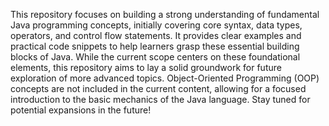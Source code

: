 This repository focuses on building a strong understanding of fundamental Java programming concepts, initially covering core syntax, data types, operators, and control flow statements. It provides clear examples and practical code snippets to help learners grasp these essential building blocks of Java. While the current scope centers on these foundational elements, this repository aims to lay a solid groundwork for future exploration of more advanced topics. Object-Oriented Programming (OOP) concepts are not included in the current content, allowing for a focused introduction to the basic mechanics of the Java language. Stay tuned for potential expansions in the future!
